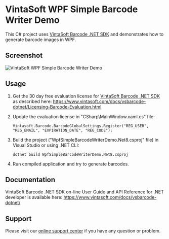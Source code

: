 # VintaSoft WPF Simple Barcode Writer Demo

This C# project uses <a href="https://www.vintasoft.com/vsbarcode-dotnet-index.html">VintaSoft Barcode .NET SDK</a> and demonstrates how to generate barcode images in WPF.


## Screenshot
<img src="vintasoft-wpf-simple-barcode-writer-demo.png" title="VintaSoft WPF Simple Barcode Writer Demo">


## Usage
1. Get the 30 day free evaluation license for <a href="https://www.vintasoft.com/vsbarcode-dotnet-index.html" target="_blank">VintaSoft Barcode .NET SDK</a> as described here: <a href="https://www.vintasoft.com/docs/vsbarcode-dotnet/Licensing-Barcode-Evaluation.html" target="_blank">https://www.vintasoft.com/docs/vsbarcode-dotnet/Licensing-Barcode-Evaluation.html</a>

2. Update the evaluation license in "CSharp\MainWindow.xaml.cs" file:
   ```
   Vintasoft.Barcode.BarcodeGlobalSettings.Register("REG_USER", "REG_EMAIL", "EXPIRATION_DATE", "REG_CODE");
   ```

3. Build the project ("WpfSimpleBarcodeWriterDemo.Net8.csproj" file) in Visual Studio or using .NET CLI:
   ```
   dotnet build WpfSimpleBarcodeWriterDemo.Net8.csproj
   ```

4. Run compiled application and try to generate barcodes.


## Documentation
VintaSoft Barcode .NET SDK on-line User Guide and API Reference for .NET developer is available here: https://www.vintasoft.com/docs/vsbarcode-dotnet/


## Support
Please visit our <a href="https://myaccount.vintasoft.com/">online support center</a> if you have any question or problem.
